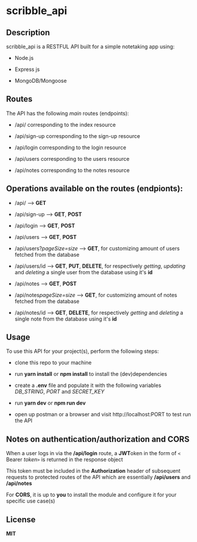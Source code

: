 # scribble_api

## Description

scribble_api is a RESTFUL API built for a simple notetaking app using:

- Node.js

- Express js

- MongoDB/Mongoose

## Routes

The API has the following *main* routes (endpoints): 

- /api/ corresponding to the index resource

- /api/sign-up corresponding to the sign-up resource

- /api/login corresponding to the login resource

- /api/users corresponding to the users resource

- /api/notes corresponding to the notes resource

## Operations available on the routes (endpionts):

- /api/ --> **GET**

- /api/sign-up --> **GET**, **POST**

- /api/login --> **GET**, **POST**

- /api/users --> **GET**, **POST**

- /api/users?*pageSize=size* --> **GET**, for customizing amount of users fetched from the database

- /api/users/id --> **GET**, **PUT**, **DELETE**, for respectively *getting*, *updating* and *deleting* a single user from the database using it's **id**

- /api/notes --> **GET**, **POST**

- /api/notes*pageSize=size* --> **GET**, for customizing amount of notes fetched from the database

- /api/notes/id --> **GET**, **DELETE**, for respectively *getting* and *deleting* a single note from the database using it's **id**

## Usage

To use this API for your project(s), perform the following steps: 

- clone this repo to your machine

- run **yarn install** or **npm install** to install the (dev)dependencies

- create a **.env** file and populate it with the following variables *DB_STRING*, *PORT* and *SECRET_KEY* 

- run **yarn dev** or **npm run dev**

- open up postman or a browser and visit http://localhost:PORT to test run the API

## Notes on authentication/authorization and **CORS**

When a user logs in via the **/api/login** route, a **JWT**oken in the form of `<` Bearer *token*`>` is returned in the response object

This token must be included in the **Authorization** header of subsequent requests to protected routes of the API which are essentially **/api/users** and **/api/notes**

For **CORS**, it is up to **you** to install the module and configure it for your specific use case(s)

## License

**MIT**
